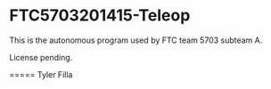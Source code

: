 FTC5703201415-Teleop
====================

This is the autonomous program used by FTC team 5703 subteam A.

License pending.

=====
Tyler Filla
